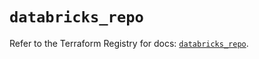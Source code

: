 # `databricks_repo`

Refer to the Terraform Registry for docs: [`databricks_repo`](https://registry.terraform.io/providers/databricks/databricks/1.93.0/docs/resources/repo).
